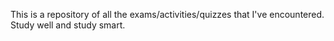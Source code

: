 This is a repository of all the exams/activities/quizzes that I've encountered. Study well and study smart.
